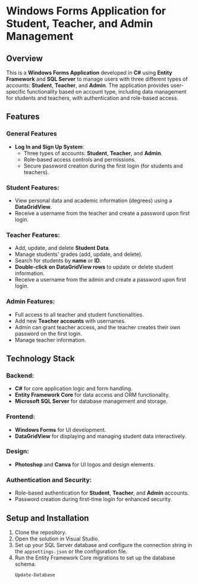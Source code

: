 # Windows Forms Application for Student, Teacher, and Admin Management

## Overview
This is a **Windows Forms Application** developed in **C#** using **Entity Framework** and **SQL Server** to manage users with three different types of accounts: **Student**, **Teacher**, and **Admin**. The application provides user-specific functionality based on account type, including data management for students and teachers, with authentication and role-based access.

## Features

### General Features
- **Log In and Sign Up System**:
  - Three types of accounts: **Student**, **Teacher**, and **Admin**.
  - Role-based access controls and permissions.
  - Secure password creation during the first login (for students and teachers).
  
### Student Features:
- View personal data and academic information (degrees) using a **DataGridView**.
- Receive a username from the teacher and create a password upon first login.

### Teacher Features:
- Add, update, and delete **Student Data**.
- Manage students' grades (add, update, and delete).
- Search for students by **name** or **ID**.
- **Double-click on DataGridView rows** to update or delete student information.
- Receive a username from the admin and create a password upon first login.

### Admin Features:
- Full access to all teacher and student functionalities.
- Add new **Teacher accounts** with usernames.
- Admin can grant teacher access, and the teacher creates their own password on the first login.
- Manage teacher information.

## Technology Stack

### Backend:
- **C#** for core application logic and form handling.
- **Entity Framework Core** for data access and ORM functionality.
- **Microsoft SQL Server** for database management and storage.

### Frontend:
- **Windows Forms** for UI development.
- **DataGridView** for displaying and managing student data interactively.

### Design:
- **Photoshop** and **Canva** for UI logos and design elements.

### Authentication and Security:
- Role-based authentication for **Student**, **Teacher**, and **Admin** accounts.
- Password creation during first-time login for enhanced security.

## Setup and Installation

1. Clone the repository.
2. Open the solution in Visual Studio.
3. Set up your SQL Server database and configure the connection string in the `appsettings.json` or the configuration file.
4. Run the Entity Framework Core migrations to set up the database schema.
   ```bash 
   Update-Database
